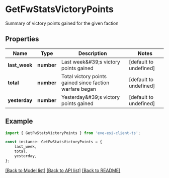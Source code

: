 # GetFwStatsVictoryPoints

Summary of victory points gained for the given faction

## Properties

Name | Type | Description | Notes
------------ | ------------- | ------------- | -------------
**last_week** | **number** | Last week\&#39;s victory points gained | [default to undefined]
**total** | **number** | Total victory points gained since faction warfare began | [default to undefined]
**yesterday** | **number** | Yesterday\&#39;s victory points gained | [default to undefined]

## Example

```typescript
import { GetFwStatsVictoryPoints } from 'eve-esi-client-ts';

const instance: GetFwStatsVictoryPoints = {
    last_week,
    total,
    yesterday,
};
```

[[Back to Model list]](../README.md#documentation-for-models) [[Back to API list]](../README.md#documentation-for-api-endpoints) [[Back to README]](../README.md)

